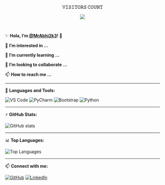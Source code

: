 <p align="center">
  <b>𝚅𝙸𝚂𝙸𝚃𝙾𝚁𝚂 𝙲𝙾𝚄𝙽𝚃</b>
</p>

<p align="center">
  <img align="center" src="https://profile-counter.glitch.me/{MrAbhi2k3}/count.svg"/>
</p>

<br>

✨ **Hola, I’m [@MrAbhi2k3](https://github.com/MrAbhi2k3)!** 👋

👀 **I’m interested in ...**

🌱 **I’m currently learning ...**

💞️ **I’m looking to collaborate ...**

📫 **How to reach me ...**

---

🚀 **Languages and Tools:**

<img src="https://img.shields.io/badge/-VS%20Code-007ACC?style=flat-square&logo=visual-studio-code&logoColor=white" alt="VS Code" />
<img src="https://img.shields.io/badge/-PyCharm-000000?style=flat-square&logo=pycharm&logoColor=white" alt="PyCharm" />
<img src="https://img.shields.io/badge/-Bootstrap-563D7C?style=flat-square&logo=bootstrap&logoColor=white" alt="Bootstrap" />
<img src="https://img.shields.io/badge/-Python-3776AB?style=flat-square&logo=python&logoColor=white" alt="Python" />

---

⚡ **GitHub Stats:**

![GitHub stats](https://github-readme-stats.vercel.app/api?username=MrAbhi2k3&show_icons=true)

---

📊 **Top Languages:**

![Top Languages](https://github-readme-stats.vercel.app/api/top-langs/?username=MrAbhi2k3&layout=compact)

---

📫 **Connect with me:**

[![GitHub](https://img.shields.io/badge/-GitHub-181717?style=flat-square&logo=github&logoColor=white)](https://github.com/MrAbhi2k3)
[![LinkedIn](https://img.shields.io/badge/-LinkedIn-0077B5?style=flat-square&logo=linkedin&logoColor=white)](https://www.linkedin.com/in/mrabhi2k3/)
<!-- Add more social media badges as needed -->

